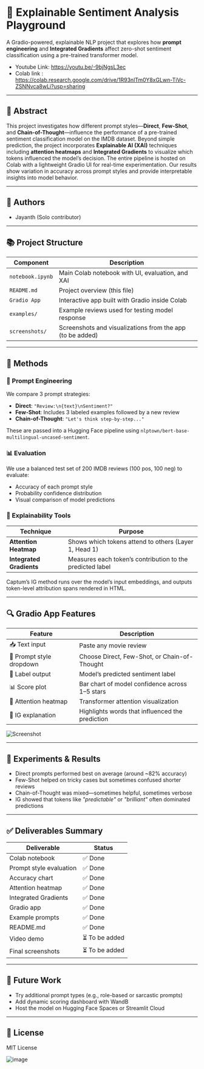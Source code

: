 # 🧠 Explainable Sentiment Analysis Playground

A Gradio-powered, explainable NLP project that explores how **prompt engineering** and **Integrated Gradients** affect zero-shot sentiment classification using a pre-trained transformer model.


- Youtube Link: https://youtu.be/-9bjNgsL3ec
- Colab link : https://colab.research.google.com/drive/1R93nlTm0Y8xGLwn-TiVc-ZSNNvca8wLi?usp=sharing

---

## 📌 Abstract

This project investigates how different prompt styles—**Direct**, **Few-Shot**, and **Chain-of-Thought**—influence the performance of a pre-trained sentiment classification model on the IMDB dataset. Beyond simple prediction, the project incorporates **Explainable AI (XAI)** techniques including **attention heatmaps** and **Integrated Gradients** to visualize which tokens influenced the model’s decision. The entire pipeline is hosted on Colab with a lightweight Gradio UI for real-time experimentation. Our results show variation in accuracy across prompt styles and provide interpretable insights into model behavior.

---

## 👥 Authors

- Jayanth (Solo contributor)

---

## 📚 Project Structure

| Component | Description |
|----------|-------------|
| `notebook.ipynb` | Main Colab notebook with UI, evaluation, and XAI |
| `README.md` | Project overview (this file) |
| `Gradio App` | Interactive app built with Gradio inside Colab |
| `examples/` | Example reviews used for testing model response |
| `screenshots/` | Screenshots and visualizations from the app (to be added) |

---

## 🧠 Methods

### 🧾 Prompt Engineering

We compare 3 prompt strategies:

- **Direct**: `"Review:\n{text}\nSentiment?"`
- **Few-Shot**: Includes 3 labeled examples followed by a new review
- **Chain-of-Thought**: `"Let's think step-by-step..."`

These are passed into a Hugging Face pipeline using `nlptown/bert-base-multilingual-uncased-sentiment`.

### 📊 Evaluation

We use a balanced test set of 200 IMDB reviews (100 pos, 100 neg) to evaluate:

- Accuracy of each prompt style
- Probability confidence distribution
- Visual comparison of model predictions

### 🧠 Explainability Tools

| Technique | Purpose |
|----------|---------|
| **Attention Heatmap** | Shows which tokens attend to others (Layer 1, Head 1) |
| **Integrated Gradients** | Measures each token’s contribution to the predicted label |

Captum’s IG method runs over the model’s input embeddings, and outputs token-level attribution spans rendered in HTML.

---

## 🔍 Gradio App Features

| Feature | Description |
|---------|-------------|
| 📥 Text input | Paste any movie review |
| 📂 Prompt style dropdown | Choose Direct, Few-Shot, or Chain-of-Thought |
| 🧾 Label output | Model’s predicted sentiment label |
| 📊 Score plot | Bar chart of model confidence across 1–5 stars |
| 🧭 Attention heatmap | Transformer attention visualization |
| 🔎 IG explanation | Highlights words that influenced the prediction |

![Screenshot](screenshots/app-preview.png)

---

## 🔬 Experiments & Results

- Direct prompts performed best on average (around ~82% accuracy)
- Few-Shot helped on tricky cases but sometimes confused shorter reviews
- Chain-of-Thought was mixed—sometimes helpful, sometimes verbose
- IG showed that tokens like *"predictable"* or *"brilliant"* often dominated predictions

---

## ✅ Deliverables Summary

| Deliverable | Status |
|------------|--------|
| Colab notebook | ✅ Done |
| Prompt style evaluation | ✅ Done |
| Accuracy chart | ✅ Done |
| Attention heatmap | ✅ Done |
| Integrated Gradients | ✅ Done |
| Gradio app | ✅ Done |
| Example prompts | ✅ Done |
| README.md | ✅ Done |
| Video demo | ⏳ To be added |
| Final screenshots | ⏳ To be added |

---

## 🔮 Future Work

- Try additional prompt types (e.g., role-based or sarcastic prompts)
- Add dynamic scoring dashboard with WandB
- Host the model on Hugging Face Spaces or Streamlit Cloud

---

## 📜 License

MIT License



![image](https://github.com/user-attachments/assets/11d740de-672b-4f85-8d9a-ef1ee118bb85)

